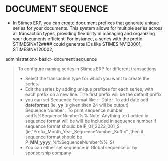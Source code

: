 # DOCUMENT SEQUENCE 
- In Stimes ERP, you can create document prefixes that generate unique series for your documents. This system allows for multiple series across all transaction types, providing flexibility in managing and organizing your documents efficientl
For instance, a series with the prefix STIMESINV12#### could generate IDs like STIMESINV120001, STIMESINV120002, 

administration> basic> document sequence 

> To configure naming series in Stimes ERP for different transactions
>
>- Select the transaction type for which you want to create the series.
>- Edit the series by adding unique prefixes for each series, with each prefix on a new line. The first prefix will be the default prefix.
>- you can set Sequence Format like :- Date : To add date add **dateformat** (ie, **yy** is given then 24 will be output)  
>Sequence Number : To print sequence number add%%SequenceNumber%%
>Note: Anything text added in sequence format will be will be included in sequence number
if sequence format should be P_01_2023_001_S (ie,"Prefix_Month_Year_SequenceNumber_Suffix" ,then it sequence format should be P_**MM_yyyy**_%%SequenceNumber%%_S)
>- You can either set sequence in Global sequence or by sponsorship company 